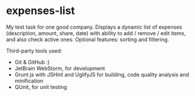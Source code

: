 expenses-list
=============

My test task for one good company.
Displays a dynamic list of expenses (description, amount, share, date) with ability to add / remove / edit items, and also check active ones. Optional features: sorting and filtering.

Third-party tools used:
 - Git & GitHub :)
 - JetBrain WebStorm, for development
 - Grunt.js with JSHint and UglifyJS for building, code quality analysis and minification
 - QUnit, for unit testing